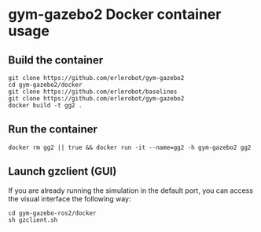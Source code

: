 # gym-gazebo2 Docker container usage

## Build the container

```shell
git clone https://github.com/erlerobot/gym-gazebo2
cd gym-gazebo2/docker
git clone https://github.com/erlerobot/baselines
git clone https://github.com/erlerobot/gym-gazebo2
docker build -t gg2 .
```

## Run the container

```shell
docker rm gg2 || true && docker run -it --name=gg2 -h gym-gazebo2 gg2
```

## Launch gzclient (GUI)
If you are already running the simulation in the default port, you can access the visual interface the following way:
```shell
cd gym-gazebo-ros2/docker
sh gzclient.sh
```
